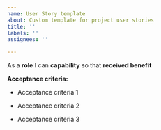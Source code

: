 ```yaml
---
name: User Story template
about: Custom template for project user stories
title: ''
labels: ''
assignees: ''

---
```


As a **role** I can **capability** so that **received benefit**

**Acceptance criteria:**

- Acceptance criteria 1

- Acceptance criteria 2

- Acceptance criteria 3
